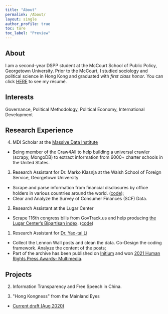```yaml
---
title: "About"
permalink: /About/
layout: single
author_profile: true
toc: ture
toc_label: "Preview"
---
```




## About
I am a second-year DSPP student at the McCourt School of Public Policy, Georgetown University. Prior to the McCourt, I studied sociology and political science in Hong Kong and graduated with _first class honor_. You can click [HERE](https://www.dropbox.com/s/jvz2p8jc68nat5r/cv.pdf?dl=0) to see my résumé.

## Interests

Governance, Political Methodology, Political Economy, International Development

## Research Experience
4. MDI Scholar at the [Massive Data Institute](https://mccourt.georgetown.edu/research/the-massive-data-institute/)
- Being member of the Craw4All to help building a universal crawler (scrapy, MongoDB) to extract information from 6000+ charter schools in the United States.

3. Research Assistant for Dr. Marko Klasnja at the Walsh School of Foreign Service, Georgetown University
- Scrape and parse information from ﬁnancial disclosures by ofﬁce holders in various countries around the world. ([code](https://github.com/ccxzhang/scrapers-and-parsers));
- Clear and Analyze the Survey of Consumer Finances (SCF) Data.

2. Research Assistant at the Lugar Center
- Scrape 116th congress bills from GovTrack.us and help producing [the Lugar Center’s Bipartisan index](https://www.thelugarcenter.org/ourwork-Bipartisan-Index.html). ([code](https://github.com/ccxzhang/scrapers-and-parsers))

1. Research Assistant for [Dr. Yao-tai Li](https://yaotaili.wordpress.com/about/)
- Collect the Lennon Wall posts and clean the data. Co-Design the coding framework. Analyze the content of the posts; 
- Part of the archive has been published on [Initium](https://theinitium.com/project/20200701-hongkong-lennon-wall-collection/#/) and won [2021 Human Rights Press Awards- Multimedia](https://humanrightspressawards.org/winners-2021). 

## Projects
2. Information Transparency and Free Speech in China. 

1. "Hong Kongness" from the Mainland Eyes 
- [Current draft (Aug 2020)](Project/Hong_Kongness_from_the_Mainland_Eyes.pdf)

